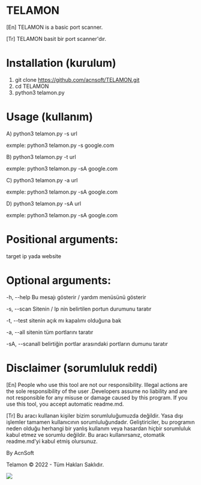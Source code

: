 # TELAMON

[En] TELAMON is a basic port scanner.

[Tr] TELAMON basit bir port scanner'dır.

# Installation (kurulum)

1) git clone https://github.com/acnsoft/TELAMON.git
2) cd TELAMON
3) python3 telamon.py

# Usage (kullanım)

A) python3 telamon.py -s url

exmple: python3 telamon.py -s google.com

B) python3 telamon.py -t url

exmple: python3 telamon.py -sA google.com

C) python3 telamon.py -a url

exmple: python3 telamon.py -sA google.com

D) python3 telamon.py -sA url

exmple: python3 telamon.py -sA google.com

# Positional arguments:

  target          ip yada website

# Optional arguments:
  -h, --help      Bu mesajı gösterir / yardım menüsünü gösterir
  
  -s, --scan      Sitenin / Ip nin belirtilen portun durumunu taratır
  
  -t, --test      sitenin açık mı kapalımı olduğuna bak
  
  -a, --all       sitenin tüm portlarını taratır
  
  -sA, --scanall  belirtiğin portlar arasındaki portların dumunu taratır

# Disclaimer (sorumluluk reddi)

[En] People who use this tool are not our responsibility. Illegal actions are the sole responsibility of the user .Developers assume no liability and are not responsible for any misuse or damage caused by this program. If you use this tool, you accept automatic readme.md.

[Tr] Bu aracı kullanan kişiler bizim sorumluluğumuzda değildir. Yasa dışı işlemler tamamen kullanıcının sorumluluğundadır. Geliştiriciler, bu programın neden olduğu herhangi bir yanlış kullanım veya hasardan hiçbir sorumluluk kabul etmez ve sorumlu değildir. Bu aracı kullanırsanız, otomatik readme.md'yi kabul etmiş olursunuz.



By AcnSoft

Telamon ©️ 2022 - Tüm Hakları Saklıdır.

![](https://komarev.com/ghpvc/?username=AcnSoft)
